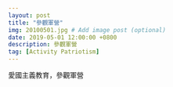 ```yaml
---
layout: post
title: "參觀軍營"
img: 20100501.jpg # Add image post (optional)
date: 2019-05-01 12:00:00 +0800
description: 參觀軍營
tag: [Activity Patriotism]
---
```

愛國主義教育，參觀軍營